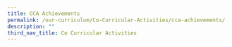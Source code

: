 ```yaml
---
title: CCA Achievements
permalink: /our-curriculum/Co-Curricular-Activities/cca-achievements/
description: ""
third_nav_title: Co Curricular Activities
---
```

